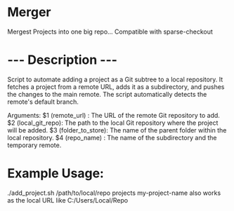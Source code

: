 # Merger
Mergest Projects into one big repo... Compatible with sparse-checkout 

# --- Description ---
Script to automate adding a project as a Git subtree to a local repository.
It fetches a project from a remote URL, adds it as a subdirectory, and
pushes the changes to the main remote. The script automatically detects the
remote's default branch.

Arguments:
   $1 (remote_url)    : The URL of the remote Git repository to add.
   $2 (local_git_repo): The path to the local Git repository where the project will be added.
   $3 (folder_to_store): The name of the parent folder within the local repository.
   $4 (repo_name)     : The name of the subdirectory and the temporary remote.

# Example Usage:
   ./add_project.sh <URL> /path/to/local/repo projects my-project-name
   <URL> also works as the local URL like C:/Users/Local/Repo 

